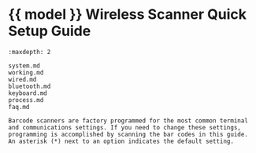 # {{ model }} Wireless Scanner Quick Setup Guide
```{toctree}
:maxdepth: 2

system.md
working.md
wired.md
bluetooth.md
keyboard.md
process.md
faq.md

```

```{note}
Barcode scanners are factory programmed for the most common terminal and communications settings. If you need to change these settings, programming is accomplished by scanning the bar codes in this guide. An asterisk (*) next to an option indicates the default setting.
```